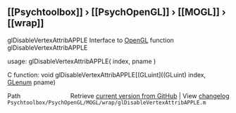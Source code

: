 ## [[Psychtoolbox]] &#8250; [[PsychOpenGL]] &#8250; [[MOGL]] &#8250; [[wrap]]

glDisableVertexAttribAPPLE  Interface to [OpenGL](OpenGL) function glDisableVertexAttribAPPLE  
  
usage:  glDisableVertexAttribAPPLE( index, pname )  
  
C function:  void glDisableVertexAttribAPPLE[(GLuint]((GLuint) index, [GLenum](GLenum) pname)  




<div class="code_header" style="text-align:right;">
  <span style="float:left;">Path&nbsp;&nbsp;</span> <span class="counter">Retrieve <a href=
  "https://raw.github.com/Psychtoolbox-3/Psychtoolbox-3/beta/Psychtoolbox/PsychOpenGL/MOGL/wrap/glDisableVertexAttribAPPLE.m">current version from GitHub</a> | View <a href=
  "https://github.com/Psychtoolbox-3/Psychtoolbox-3/commits/beta/Psychtoolbox/PsychOpenGL/MOGL/wrap/glDisableVertexAttribAPPLE.m">changelog</a></span>
</div>
<div class="code">
  <code>Psychtoolbox/PsychOpenGL/MOGL/wrap/glDisableVertexAttribAPPLE.m</code>
</div>

